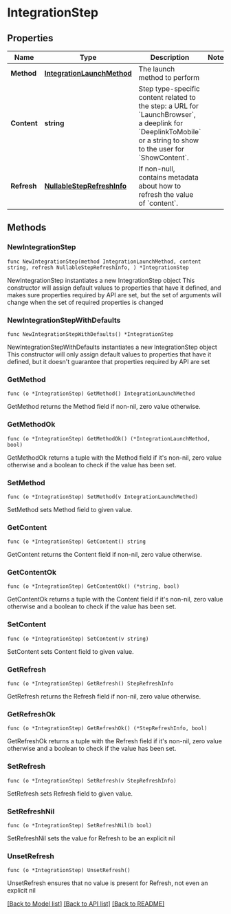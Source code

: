 # IntegrationStep

## Properties

Name | Type | Description | Notes
------------ | ------------- | ------------- | -------------
**Method** | [**IntegrationLaunchMethod**](IntegrationLaunchMethod.md) | The launch method to perform | 
**Content** | **string** | Step type-specific content related to the step: a URL for &#x60;LaunchBrowser&#x60;, a deeplink for &#x60;DeeplinkToMobile&#x60; or a string to show to the user for &#x60;ShowContent&#x60;. | 
**Refresh** | [**NullableStepRefreshInfo**](StepRefreshInfo.md) | If non-null, contains metadata about how to refresh the value of &#x60;content&#x60;. | 

## Methods

### NewIntegrationStep

`func NewIntegrationStep(method IntegrationLaunchMethod, content string, refresh NullableStepRefreshInfo, ) *IntegrationStep`

NewIntegrationStep instantiates a new IntegrationStep object
This constructor will assign default values to properties that have it defined,
and makes sure properties required by API are set, but the set of arguments
will change when the set of required properties is changed

### NewIntegrationStepWithDefaults

`func NewIntegrationStepWithDefaults() *IntegrationStep`

NewIntegrationStepWithDefaults instantiates a new IntegrationStep object
This constructor will only assign default values to properties that have it defined,
but it doesn't guarantee that properties required by API are set

### GetMethod

`func (o *IntegrationStep) GetMethod() IntegrationLaunchMethod`

GetMethod returns the Method field if non-nil, zero value otherwise.

### GetMethodOk

`func (o *IntegrationStep) GetMethodOk() (*IntegrationLaunchMethod, bool)`

GetMethodOk returns a tuple with the Method field if it's non-nil, zero value otherwise
and a boolean to check if the value has been set.

### SetMethod

`func (o *IntegrationStep) SetMethod(v IntegrationLaunchMethod)`

SetMethod sets Method field to given value.


### GetContent

`func (o *IntegrationStep) GetContent() string`

GetContent returns the Content field if non-nil, zero value otherwise.

### GetContentOk

`func (o *IntegrationStep) GetContentOk() (*string, bool)`

GetContentOk returns a tuple with the Content field if it's non-nil, zero value otherwise
and a boolean to check if the value has been set.

### SetContent

`func (o *IntegrationStep) SetContent(v string)`

SetContent sets Content field to given value.


### GetRefresh

`func (o *IntegrationStep) GetRefresh() StepRefreshInfo`

GetRefresh returns the Refresh field if non-nil, zero value otherwise.

### GetRefreshOk

`func (o *IntegrationStep) GetRefreshOk() (*StepRefreshInfo, bool)`

GetRefreshOk returns a tuple with the Refresh field if it's non-nil, zero value otherwise
and a boolean to check if the value has been set.

### SetRefresh

`func (o *IntegrationStep) SetRefresh(v StepRefreshInfo)`

SetRefresh sets Refresh field to given value.


### SetRefreshNil

`func (o *IntegrationStep) SetRefreshNil(b bool)`

 SetRefreshNil sets the value for Refresh to be an explicit nil

### UnsetRefresh
`func (o *IntegrationStep) UnsetRefresh()`

UnsetRefresh ensures that no value is present for Refresh, not even an explicit nil

[[Back to Model list]](../README.md#documentation-for-models) [[Back to API list]](../README.md#documentation-for-api-endpoints) [[Back to README]](../README.md)


